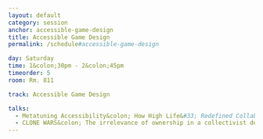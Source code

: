 ```yaml
---
layout: default
category: session
anchor: accessible-game-design
title: Accessible Game Design
permalink: /schedule#accessible-game-design

day: Saturday
time: 1&colon;30pm - 2&colon;45pm
timeorder: 5
room: Rm. 811

track: Accessible Game Design

talks:
  - Metatuning Accessibility&colon; How High Life&#33; Redefined Collaborative Design
  - CLONE WARS&colon; The irrelevance of ownership in a collectivist development cycle
---
```

